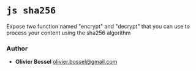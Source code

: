

<!-- @namespace    sugar.js.crypt -->

# ```js sha256 ```


Expose two function named "encrypt" and "decrypt" that you can use to process your content using the sha256 algorithm



### Author
- **Olivier Bossel** <a href="mailto:olivier.bossel@gmail.com">olivier.bossel@gmail.com</a> 

